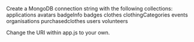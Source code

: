 Create a MongoDB connection string with the following collections:
applications
avatars
badgeInfo
badges
clothes
clothingCategories
events
organisations
purchasedclothes
users
volunteers

Change the URI within app.js to your own.
